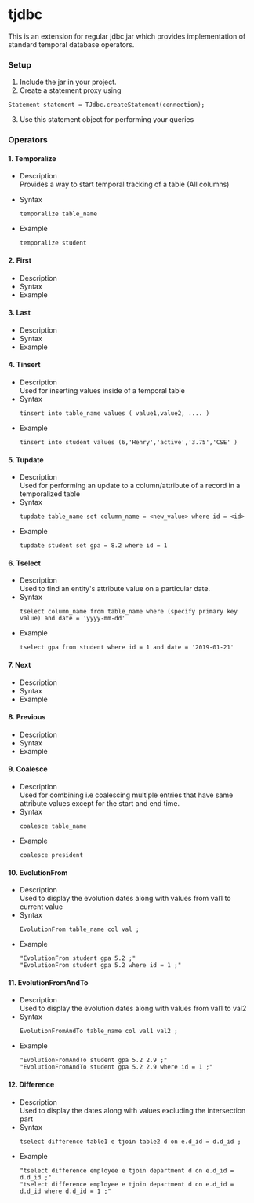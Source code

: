 # tjdbc

This is an extension for regular jdbc jar which provides implementation of standard temporal database operators.

### Setup

1. Include the jar in your project.
2. Create a statement proxy using

```
Statement statement = TJdbc.createStatement(connection);
```

3. Use this statement object for performing your queries

### Operators

#### 1. Temporalize

* Description \
  Provides a way to start temporal tracking of a table (All columns)
* Syntax
  ```
  temporalize table_name
  ```
* Example

  ```
  temporalize student
  ```

#### 2. First

* Description
* Syntax
* Example

#### 3. Last

* Description
* Syntax
* Example

#### 4. Tinsert

* Description \
  Used for inserting values inside of a temporal table
* Syntax
  ```
  tinsert into table_name values ( value1,value2, .... )
  ```
* Example
  ```
  tinsert into student values (6,'Henry','active','3.75','CSE' )

#### 5. Tupdate

* Description \
  Used for performing an update to a column/attribute of a record in a temporalized table
* Syntax
  ```
  tupdate table_name set column_name = <new_value> where id = <id>
  ```
* Example
  ```
  tupdate student set gpa = 8.2 where id = 1
  ```

#### 6. Tselect

* Description \
  Used to find an entity's attribute value on a particular date.
* Syntax
  ```
  tselect column_name from table_name where (specify primary key value) and date = 'yyyy-mm-dd'
  ```
* Example
  ```
  tselect gpa from student where id = 1 and date = '2019-01-21'

#### 7. Next

* Description
* Syntax
* Example

#### 8. Previous

* Description
* Syntax
* Example

#### 9. Coalesce

* Description \
  Used for combining i.e coalescing multiple entries that have same attribute values except for the start and end time.
* Syntax
  ```
  coalesce table_name
  ```
* Example
  ```
  coalesce president

#### 10. EvolutionFrom

* Description \
  Used to display the evolution dates along with values from val1 to current value
* Syntax
  ```
  EvolutionFrom table_name col val ;
  ```
* Example
  ```
  "EvolutionFrom student gpa 5.2 ;"
  "EvolutionFrom student gpa 5.2 where id = 1 ;"

#### 11. EvolutionFromAndTo

* Description \
  Used to display the evolution dates along with values from val1 to val2
* Syntax
  ```
  EvolutionFromAndTo table_name col val1 val2 ;
  ```
* Example
  ```
  "EvolutionFromAndTo student gpa 5.2 2.9 ;"
  "EvolutionFromAndTo student gpa 5.2 2.9 where id = 1 ;"

#### 12. Difference

* Description \
  Used to display the dates along with values excluding the intersection part
* Syntax
  ```
  tselect difference table1 e tjoin table2 d on e.d_id = d.d_id ;
  ```
* Example
  ```
  "tselect difference employee e tjoin department d on e.d_id = d.d_id ;"
  "tselect difference employee e tjoin department d on e.d_id = d.d_id where d.d_id = 1 ;"





